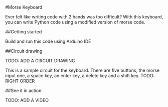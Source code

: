#Morse Keyboard

Ever felt like writing code with 2 hands was too difficult?
With this keyboard, you can write Python code using a modified version of morse code.

##Getting started

Build and run this code using Arduino IDE

##Circuit drawing

TODO: ADD A CIRCUIT DRAWING

This is a sample circuit for the keyboard.
There are five buttons, the morse input one, a space key, an enter key, a delete key and a shift key. TODO: RIGHT ORDER

##See it in action:

TODO: ADD A VIDEO

